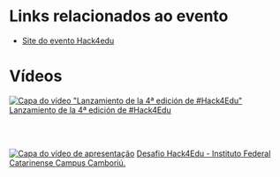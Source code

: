 # Links relacionados ao evento

* [Site do evento Hack4edu](https://profuturo.education/hack4edu/)

# Vídeos
[![Capa do vídeo "Lanzamiento de la 4ª edición de #Hack4Edu"](https://img.youtube.com/vi/MK6ttvuPWGY/hqdefault.jpg)](https://www.youtube.com/watch?v=MK6ttvuPWGY)
[Lanzamiento de la 4ª edición de #Hack4Edu](https://www.youtube.com/watch?v=MK6ttvuPWGY)


<br><br>

[![Capa do vídeo de apresentação](https://img.youtube.com/vi/HhjdCqNUar4/hqdefault.jpg)](https://www.youtube.com/watch?v=HhjdCqNUar4)
[Desafio Hack4Edu - Instituto Federal Catarinense Campus Camboriú.](https://www.youtube.com/watch?v=HhjdCqNUar4)